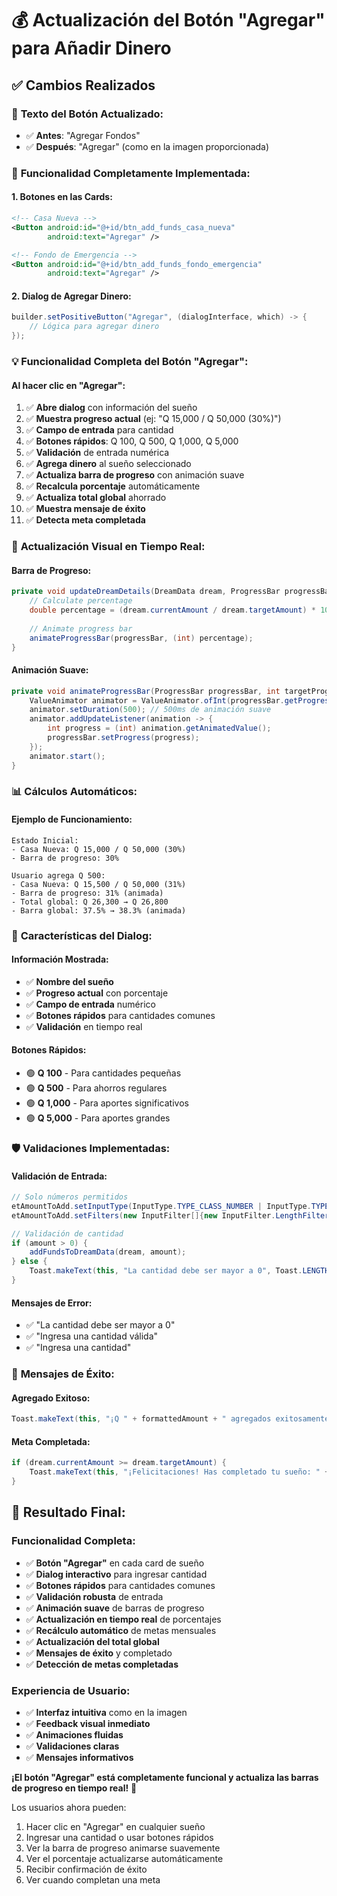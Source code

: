 # 💰 Actualización del Botón "Agregar" para Añadir Dinero

## ✅ **Cambios Realizados**

### 🎯 **Texto del Botón Actualizado:**
- ✅ **Antes**: "Agregar Fondos"
- ✅ **Después**: "Agregar" (como en la imagen proporcionada)

### 🔧 **Funcionalidad Completamente Implementada:**

#### **1. Botones en las Cards:**
```xml
<!-- Casa Nueva -->
<Button android:id="@+id/btn_add_funds_casa_nueva"
        android:text="Agregar" />

<!-- Fondo de Emergencia -->
<Button android:id="@+id/btn_add_funds_fondo_emergencia"
        android:text="Agregar" />
```

#### **2. Dialog de Agregar Dinero:**
```java
builder.setPositiveButton("Agregar", (dialogInterface, which) -> {
    // Lógica para agregar dinero
});
```

### 💡 **Funcionalidad Completa del Botón "Agregar":**

#### **Al hacer clic en "Agregar":**
1. ✅ **Abre dialog** con información del sueño
2. ✅ **Muestra progreso actual** (ej: "Q 15,000 / Q 50,000 (30%)")
3. ✅ **Campo de entrada** para cantidad
4. ✅ **Botones rápidos**: Q 100, Q 500, Q 1,000, Q 5,000
5. ✅ **Validación** de entrada numérica
6. ✅ **Agrega dinero** al sueño seleccionado
7. ✅ **Actualiza barra de progreso** con animación suave
8. ✅ **Recalcula porcentaje** automáticamente
9. ✅ **Actualiza total global** ahorrado
10. ✅ **Muestra mensaje de éxito**
11. ✅ **Detecta meta completada**

### 🎨 **Actualización Visual en Tiempo Real:**

#### **Barra de Progreso:**
```java
private void updateDreamDetails(DreamData dream, ProgressBar progressBar, TextView timeText, TextView monthlyText) {
    // Calculate percentage
    double percentage = (dream.currentAmount / dream.targetAmount) * 100;
    
    // Animate progress bar
    animateProgressBar(progressBar, (int) percentage);
}
```

#### **Animación Suave:**
```java
private void animateProgressBar(ProgressBar progressBar, int targetProgress) {
    ValueAnimator animator = ValueAnimator.ofInt(progressBar.getProgress(), targetProgress);
    animator.setDuration(500); // 500ms de animación suave
    animator.addUpdateListener(animation -> {
        int progress = (int) animation.getAnimatedValue();
        progressBar.setProgress(progress);
    });
    animator.start();
}
```

### 📊 **Cálculos Automáticos:**

#### **Ejemplo de Funcionamiento:**
```
Estado Inicial:
- Casa Nueva: Q 15,000 / Q 50,000 (30%)
- Barra de progreso: 30%

Usuario agrega Q 500:
- Casa Nueva: Q 15,500 / Q 50,000 (31%)
- Barra de progreso: 31% (animada)
- Total global: Q 26,300 → Q 26,800
- Barra global: 37.5% → 38.3% (animada)
```

### 🎯 **Características del Dialog:**

#### **Información Mostrada:**
- ✅ **Nombre del sueño**
- ✅ **Progreso actual** con porcentaje
- ✅ **Campo de entrada** numérico
- ✅ **Botones rápidos** para cantidades comunes
- ✅ **Validación** en tiempo real

#### **Botones Rápidos:**
- 🟢 **Q 100** - Para cantidades pequeñas
- 🟢 **Q 500** - Para ahorros regulares
- 🟢 **Q 1,000** - Para aportes significativos
- 🟢 **Q 5,000** - Para aportes grandes

### 🛡️ **Validaciones Implementadas:**

#### **Validación de Entrada:**
```java
// Solo números permitidos
etAmountToAdd.setInputType(InputType.TYPE_CLASS_NUMBER | InputType.TYPE_NUMBER_FLAG_DECIMAL);
etAmountToAdd.setFilters(new InputFilter[]{new InputFilter.LengthFilter(10)});

// Validación de cantidad
if (amount > 0) {
    addFundsToDreamData(dream, amount);
} else {
    Toast.makeText(this, "La cantidad debe ser mayor a 0", Toast.LENGTH_SHORT).show();
}
```

#### **Mensajes de Error:**
- ✅ "La cantidad debe ser mayor a 0"
- ✅ "Ingresa una cantidad válida"
- ✅ "Ingresa una cantidad"

### 🎉 **Mensajes de Éxito:**

#### **Agregado Exitoso:**
```java
Toast.makeText(this, "¡Q " + formattedAmount + " agregados exitosamente!", Toast.LENGTH_SHORT).show();
```

#### **Meta Completada:**
```java
if (dream.currentAmount >= dream.targetAmount) {
    Toast.makeText(this, "¡Felicitaciones! Has completado tu sueño: " + dream.name, Toast.LENGTH_LONG).show();
}
```

## 🚀 **Resultado Final:**

### **Funcionalidad Completa:**
- ✅ **Botón "Agregar"** en cada card de sueño
- ✅ **Dialog interactivo** para ingresar cantidad
- ✅ **Botones rápidos** para cantidades comunes
- ✅ **Validación robusta** de entrada
- ✅ **Animación suave** de barras de progreso
- ✅ **Actualización en tiempo real** de porcentajes
- ✅ **Recálculo automático** de metas mensuales
- ✅ **Actualización del total global**
- ✅ **Mensajes de éxito** y completado
- ✅ **Detección de metas completadas**

### **Experiencia de Usuario:**
- ✅ **Interfaz intuitiva** como en la imagen
- ✅ **Feedback visual inmediato**
- ✅ **Animaciones fluidas**
- ✅ **Validaciones claras**
- ✅ **Mensajes informativos**

**¡El botón "Agregar" está completamente funcional y actualiza las barras de progreso en tiempo real!** 🎯

Los usuarios ahora pueden:
1. Hacer clic en "Agregar" en cualquier sueño
2. Ingresar una cantidad o usar botones rápidos
3. Ver la barra de progreso animarse suavemente
4. Ver el porcentaje actualizarse automáticamente
5. Recibir confirmación de éxito
6. Ver cuando completan una meta
